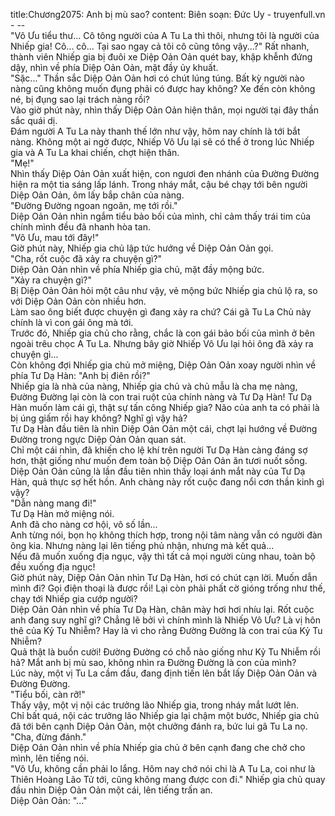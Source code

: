 title:Chương2075: Anh bị mù sao?
content:
Biên soạn: Đức Uy - truyenfull.vn<br>- --<br>"Vô Ưu tiểu thư... Cô tông người của A Tu La thì thôi, nhưng tôi là người của Nhiếp gia! Cô... cô... Tại sao ngay cả tôi cô cũng tông vậy...?" Rất nhanh, thành viên Nhiếp gia bị đuôi xe Diệp Oản Oản quét bay, khập khễnh đứng dậy, nhìn về phía Diệp Oản Oản, mặt đầy ủy khuất.<br>"Sặc..." Thần sắc Diệp Oản Oản hơi có chút lúng túng. Bất kỳ người nào nàng cũng không muốn đụng phải có được hay không? Xe đến còn không né, bị đụng sao lại trách nàng rồi?<br>Vào giờ phút này, nhìn thấy Diệp Oản Oản hiện thân, mọi người tại đây thần sắc quái dị.<br>Đám người A Tu La này thanh thế lớn như vậy, hôm nay chính là tới bắt nàng. Không một ai ngờ được, Nhiếp Vô Ưu lại sẽ có thể ở trong lúc Nhiếp gia và A Tu La khai chiến, chợt hiện thân.<br>"Mẹ!"<br>Nhìn thấy Diệp Oản Oản xuất hiện, con ngươi đen nhánh của Đường Đường hiện ra một tia sáng lấp lánh. Trong nháy mắt, cậu bé chạy tới bên người Diệp Oản Oản, ôm lấy bắp chân của nàng.<br>"Đường Đường ngoan ngoãn, mẹ tới rồi."<br>Diệp Oản Oản nhìn ngắm tiểu bảo bối của mình, chỉ cảm thấy trái tim của chính mình đều đã nhanh hòa tan.<br>"Vô Ưu, mau tới đây!"<br>Giờ phút này, Nhiếp gia chủ lập tức hướng về Diệp Oản Oản gọi.<br>"Cha, rốt cuộc đã xảy ra chuyện gì?"<br>Diệp Oản Oản nhìn về phía Nhiếp gia chủ, mặt đầy mộng bức.<br>"Xảy ra chuyện gì?"<br>Bị Diệp Oản Oản hỏi một câu như vậy, vẻ mộng bức Nhiếp gia chủ lộ ra, so với Diệp Oản Oản còn nhiều hơn.<br>Làm sao ông biết được chuyện gì đang xảy ra chứ? Cái gã Tu La Chủ này chính là vì con gái ông mà tới.<br>Trước đó, Nhiếp gia chủ cho rằng, chắc là con gái bảo bối của mình ở bên ngoài trêu chọc A Tu La. Nhưng bây giờ Nhiếp Vô Ưu lại hỏi ông đã xảy ra chuyện gì...<br>Còn không đợi Nhiếp gia chủ mở miệng, Diệp Oản Oản xoay người nhìn về phía Tư Dạ Hàn: "Anh bị điên rồi?"<br>Nhiếp gia là nhà của nàng, Nhiếp gia chủ và chủ mẫu là cha mẹ nàng, Đường Đường lại còn là con trai ruột của chính nàng và Tư Dạ Hàn! Tư Dạ Hàn muốn làm cái gì, thật sự tấn công Nhiếp gia? Não của anh ta có phải là bị úng giấm rồi hay không? Nghĩ gì vậy hả?<br>Tư Dạ Hàn đầu tiên là nhìn Diệp Oản Oản một cái, chợt lại hướng về Đường Đường trong ngực Diệp Oản Oản quan sát.<br>Chỉ một cái nhìn, đã khiến cho lệ khí trên người Tư Dạ Hàn càng đáng sợ hơn, thật giống như muốn đem toàn bộ Diệp Oản Oản ăn tươi nuốt sống.<br>Diệp Oản Oản cũng là lần đầu tiên nhìn thấy loại ánh mắt này của Tư Dạ Hàn, quả thực sợ hết hồn. Anh chàng này rốt cuộc đang nổi cơn thần kinh gì vậy?<br>"Dẫn nàng mang đi!"<br>Tư Dạ Hàn mở miệng nói.<br>Anh đã cho nàng cơ hội, vô số lần...<br>Anh từng nói, bọn họ không thích hợp, trong nội tâm nàng vẫn có người đàn ông kia. Nhưng nàng lại lên tiếng phủ nhận, nhưng mà kết quả...<br>Nếu đã muốn xuống địa ngục, vậy thì tất cả mọi người cùng nhau, toàn bộ đều xuống địa ngục!<br>Giờ phút này, Diệp Oản Oản nhìn Tư Dạ Hàn, hơi có chút cạn lời. Muốn dẫn mình đi? Gọi điện thoại là được rồi! Lại còn phải phất cờ gióng trống như thế, chạy tới Nhiếp gia cướp người?<br>Diệp Oản Oản nhìn về phía Tư Dạ Hàn, chân mày hơi hơi nhíu lại. Rốt cuộc anh đang suy nghĩ gì? Chẳng lẽ bởi vì chính mình là Nhiếp Vô Ưu? Là vị hôn thê của Kỷ Tu Nhiễm? Hay là vì cho rằng Đường Đường là con trai của Kỷ Tu Nhiễm?<br>Quả thật là buồn cười! Đường Đường có chỗ nào giống như Kỷ Tu Nhiễm rồi hả? Mắt anh bị mù sao, không nhìn ra Đường Đường là con của mình?<br>Lúc này, một vị Tu La cầm đầu, đang định tiến lên bắt lấy Diệp Oản Oản và Đường Đường.<br>"Tiểu bối, càn rỡ!"<br>Thấy vậy, một vị nội các trưởng lão Nhiếp gia, trong nháy mắt lướt lên.<br>Chỉ bất quá, nội các trưởng lão Nhiếp gia lại chậm một bước, Nhiếp gia chủ đã tới bên cạnh Diệp Oản Oản, một chưởng đánh ra, bức lui gã Tu La nọ.<br>"Cha, đừng đánh."<br>Diệp Oản Oản nhìn về phía Nhiếp gia chủ ở bên cạnh đang che chở cho mình, lên tiếng nói.<br>"Vô Ưu, không cần phải lo lắng. Hôm nay chớ nói chi là A Tu La, coi như là Thiên Hoàng Lão Tử tới, cũng không mang được con đi." Nhiếp gia chủ quay đầu nhìn Diệp Oản Oản một cái, lên tiếng trấn an.<br>Diệp Oản Oản: "..."